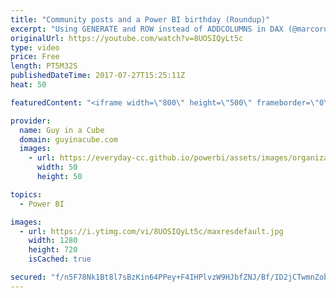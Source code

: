 ```yaml
---
title: "Community posts and a Power BI birthday (Roundup)"
excerpt: "Using GENERATE and ROW instead of ADDCOLUMNS in DAX (@marcorus) http://www.sqlbi.com/articles/using-generate-and-row-instead-of-addcolumns-in-dax/  Ranking Values with Measures (@powerbitips) https://powerbi.tips/2017/07/ranking-values-with-measures/  How To Find The Latest Custom Visuals In #Power BI?"
originalUrl: https://youtube.com/watch?v=8UOSIQyLt5c
type: video
price: Free
length: PT5M32S
publishedDateTime: 2017-07-27T15:25:11Z
heat: 50

featuredContent: "<iframe width=\"800\" height=\"500\" frameborder=\"0\" src=\"https://www.youtube.com/embed/8UOSIQyLt5c\" allow=\"accelerometer; autoplay; encrypted-media; gyroscope; picture-in-picture\" allowfullscreen></iframe>"

provider:
  name: Guy in a Cube
  domain: guyinacube.com
  images:
    - url: https://everyday-cc.github.io/powerbi/assets/images/organizations/guyinacube.com-50x50.jpg
      width: 50
      height: 50

topics:
  - Power BI

images:
  - url: https://i.ytimg.com/vi/8UOSIQyLt5c/maxresdefault.jpg
    width: 1280
    height: 720
    isCached: true

secured: "f/n5F78Nk1Bt8l7sBzKin64PPey+F4IHPlvzW9HJbfZNJ/Bf/ID2jCTwmnZobQEuD5UzQIJI1bAQq/+4YcAs/2brwQpViHTOJ/2/5c1YPVBDLZBCt512ebjdCshOp/R9GhIyy7bgkMlhKZxLNrWJ7uRPA5lnTqBPoX4xaueg1jLYVlmIitN5T2ipyvCyOpdsE7ubwfxAx0SdAOihU4jUxa4nsrKvx8fiRBHzmJbrrkimZO0WikdST15CAyVNJRq6G2PjxsPJGwu/cXeotnoEAk0hTKTcN//DlztqGn+WUP7TP8+NhHS+HAt/9Cq7283Lc1DaQn/TYONBgezrWBAfy6wwpltKuX6H89qYRZRyQljAaPHC70BvHofhSRKnhcUEusYqK1BCJ/JfdyQtsP8mep4bve7MSYDhBHsqty3eMXQ=;r1DtNiCd9qjyiZ4MDxq9UQ=="
---
```


